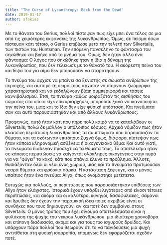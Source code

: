 ```yaml
---
title: "The Curse of Lycanthropy: Back from the Dead"
date: 2019-01-17
author: sfakias
---
```


Με το θάνατο του Gerius, πολλοί πίστεψαν πως είχε μπει ένα τέλος σε μια από
τις χειρότερες εκφάνσεις της λυκανθρωπίας. Όμως, σε πείσμα όσων πίστευαν κάτι
τέτοιο, ο Gerius επιβίωσε μετά την τελετή των Silvertails, των πιστών του
Huntsman. Την επόμενη πανσέληνο το φάντασμά του σηκώθηκε και βγήκε από το
μνήμα του. Όμως, δεν ήταν άλλο ένα φάντασμα: Ο λόγος που σηκώθηκε ήταν η ίδια
η δύναμη της λυκανθρωπίας, που δεν τέλειωσε με το θάνατό του. H ακόρεστη πείνα
του και δίψα του για αίμα δεν μπορούσαν να σταματήσουν.



Το πνεύμα του άρχισε να μπαίνει σα ξενιστής σε σώματα ανθρώπων της περιοχής,
και αυτά με τη σειρά τους άρχισαν να παίρνουν ζωόμορφα χαρακτηριστικά και να
εκδηλώνουν βίαιη συμπεριφορά και τάσεις καννιβαλισμού. Έτσι, το πνεύμα καθώς
μοιραζόταν τις αισθήσεις του σώματος στο οποίο είχε επικυριαρχήσει, μπορούσε
ξανά να ικανοποιήσει την πείνα του, μιας και το ίδιο δεν είχε φυσική υπόσταση.
Και πνεύματα σαν και αυτό παρουσιάστηκαν και από άλλους λυκάνθρωπους.



Προφανώς, αυτό ήταν κάτι που πήρε πολύ καιρό να το καταλάβουν οι Silvertails,
πολώ δε μάλλον ο υπόλοιπος κόσμος. Αρχικά νόμιζαν πως ήταν κλασσική περίπτωση
λυκανθρωπίας τα συμπτώματα που παρουσίαζαν τα θύματα, και τα σκότωναν
επιτόπου: Συχνά όμως, διάφοροι πίστεψαν πως ήταν κάποια κληρονομική ασθένεια ή
οικογενειακό θέμα: Και αυτό γιατί, τα πνεύματα διάλεγαν προσεχτικά τα θύματά
τους. Το αποτέλεσμα ήταν σε κάποιες περιπτώσεις να καίγονται ολόκληρες
οικογένειες στην πυρά για να "φύγει" το κακό, κάτι που σπάνια έλυνε το
πρόβλημα. Άλλοτε, θυσιάζονταν όλοι οι νέοι ενός χωριού, μιας και τα πνεύματα
προτιμούσαν νεαρά θύματα και φρέσκια σάρκα. Η κατάσταση ξέφευγε, και ο μόνος
υπαίτιος ήταν ένα πνεύμα: Allyx, όπως ονομάστηκε μετέπειτα.



Ευτυχώς για πολλούς, οι περιπτώσεις που παρουσιάστηκαν επιθέσεις των Allyx
ήταν ελάχιστες. Ιστορικά έχουν υπάρξει λιγότερες από είκοσι τέτοιες
περιπτώσεις, και ακόμα και οι καλύτεροι κυνηγοί, δασοφύλακες, σαμάνοι και
δρυίδες δεν έχουν την παραμικρή ιδέα ποιες ακριβώς είναι οι συνθήκες που τους
δημιουργούν, αν και ποτέ δεν συμβαίνει στους Silvertails. Ο μόνος τρόπος που
έχει σίγουρα αποτελέσματα είναι η φυλάκιση της ψυχής του νεκρού λυκάνθρωπου:
μια ιδιαίτερα χρονοβόρα και επίπονη διαδικασία, ακόμα και για τους πιο
ισχυρούς δρυίδες. Και υπάρχουν πάρα πολλοί που θεωρούν ότι το να παγιδεύσεις
μια ψυχή αντιτίθεται στη φυσική ισορροπία, επομένως δεν εφαρμόζεται σχεδόν
ποτέ.

